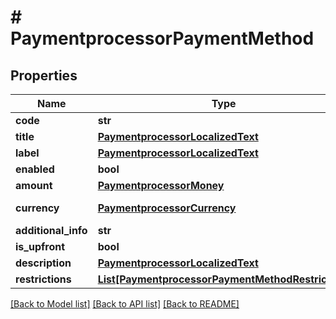 # # PaymentprocessorPaymentMethod


## Properties 


Name | Type | Description | Notes
------------ | ------------- | ------------- | -------------
**code**| **str** |   |
**title**| [**PaymentprocessorLocalizedText**](PaymentprocessorLocalizedText.md) |   |
**label**| [**PaymentprocessorLocalizedText**](PaymentprocessorLocalizedText.md) |   | [optional]
**enabled**| **bool** |   | [optional]
**amount**| [**PaymentprocessorMoney**](PaymentprocessorMoney.md) |   | [optional]
**currency**| [**PaymentprocessorCurrency**](PaymentprocessorCurrency.md) |  for more information please, see Model/PaymentprocessorCurrency.php  | [optional]
**additional_info**| **str** |   | [optional]
**is_upfront**| **bool** |   | [optional]
**description**| [**PaymentprocessorLocalizedText**](PaymentprocessorLocalizedText.md) |   | [optional]
**restrictions**| [**List[PaymentprocessorPaymentMethodRestriction]**](PaymentprocessorPaymentMethodRestriction.md) |   | [optional]


[[Back to Model list]](../../README.md#models) [[Back to API list]](../../README.md#endpoints) [[Back to README]](../../README.md)

